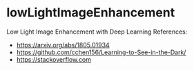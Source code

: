 # lowLightImageEnhancement
Low Light Image Enhancement with Deep Learning
References:
  * https://arxiv.org/abs/1805.01934
  * https://github.com/cchen156/Learning-to-See-in-the-Dark/
  * https://stackoverflow.com
